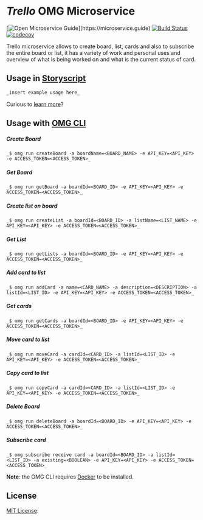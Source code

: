 # _Trello_ OMG Microservice

[![Open Microservice Guide](https://img.shields.io/badge/OMG-enabled-brightgreen.svg?)](https://microservice.guide)
[![Build Status](https://travis-ci.com/heaptracetechnology/microservice-trello.svg?branch=master)](https://travis-ci.com/heaptracetechnology/microservice-trello)
[![codecov](https://codecov.io/gh/heaptracetechnology/microservice-trello/branch/master/graph/badge.svg)](https://codecov.io/gh/heaptracetechnology/microservice-trello)

Trello microservice allows to create board, list, cards and also to subscribe the entire board or list, it has a variety of work and personal uses and overview of what is being worked on and what is the current status of card.

## Usage in [Storyscript](https://storyscript.io/)

```coffee
_insert example usage here_
```

Curious to [learn more](https://docs.storyscript.io/)?

## Usage with [OMG CLI](https://www.npmjs.com/package/omg)
##### Create Board
```shell
_$ omg run createBoard -a boardName=<BOARD_NAME> -e API_KEY=<API_KEY> -e ACCESS_TOKEN=<ACCESS_TOKEN>_
```
##### Get Board
```shell
_$ omg run getBoard -a boardId=<BOARD_ID> -e API_KEY=<API_KEY> -e ACCESS_TOKEN=<ACCESS_TOKEN>_
```
##### Create list on board
```shell
_$ omg run createList -a boardId=<BOARD_ID> -a listName=<LIST_NAME> -e API_KEY=<API_KEY> -e ACCESS_TOKEN=<ACCESS_TOKEN>_
```
##### Get List
```shell
_$ omg run getLists -a boardId=<BOARD_ID> -e API_KEY=<API_KEY> -e ACCESS_TOKEN=<ACCESS_TOKEN>_
```
##### Add card to list
```shell
_$ omg run addCard -a name=<CARD_NAME> -a description=<DESCRIPTION> -a listId=<LIST_ID> -e API_KEY=<API_KEY> -e ACCESS_TOKEN=<ACCESS_TOKEN>_
```
##### Get cards
```shell
_$ omg run getCards -a boardId=<BOARD_ID> -e API_KEY=<API_KEY> -e ACCESS_TOKEN=<ACCESS_TOKEN>_
```
##### Move card to list
```shell
_$ omg run moveCard -a cardId=<CARD_ID> -a listId=<LIST_ID> -e API_KEY=<API_KEY> -e ACCESS_TOKEN=<ACCESS_TOKEN>_
```
##### Copy card to list
```shell
_$ omg run copyCard -a cardId=<CARD_ID> -a listId=<LIST_ID> -e API_KEY=<API_KEY> -e ACCESS_TOKEN=<ACCESS_TOKEN>_
```
##### Delete Board
```shell
_$ omg run deleteBoard -a boardId=<BOARD_ID> -e API_KEY=<API_KEY> -e ACCESS_TOKEN=<ACCESS_TOKEN>_
```
##### Subscribe card
```shell
_$ omg subscribe receive card -a boardId=<BOARD_ID> -a listId=<LIST_ID> -a existing=<BOOLEAN> -e API_KEY=<API_KEY> -e ACCESS_TOKEN=<ACCESS_TOKEN>_
```

**Note**: the OMG CLI requires [Docker](https://docs.docker.com/install/) to be installed.

## License
[MIT License](https://choosealicense.com/licenses/mit/).

